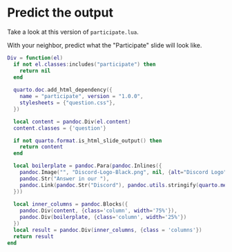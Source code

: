 # Predict the output

Take a look at this version of `participate.lua`.

With your neighbor, predict what the "Participate" slide will look like.

```lua
Div = function(el)
  if not el.classes:includes("participate") then
    return nil
  end
  
  quarto.doc.add_html_dependency({ 
    name = "participate", version = "1.0.0",
    stylesheets = {"question.css"},
  })

  local content = pandoc.Div(el.content)
  content.classes = {'question'}

  if not quarto.format.is_html_slide_output() then
    return content
  end

  local boilerplate = pandoc.Para(pandoc.Inlines({
    pandoc.Image("", "Discord-Logo-Black.png", nil, {alt="Discord Logo"}),
    pandoc.Str("Answer in our "),
    pandoc.Link(pandoc.Str("Discord"), pandoc.utils.stringify(quarto.metadata.get("discord")))
  }))
  
  local inner_columns = pandoc.Blocks({
    pandoc.Div(content, {class='column', width='75%'}), 
    pandoc.Div(boilerplate, {class='column', width='25%'})
  })
  local result = pandoc.Div(inner_columns, {class = 'columns'})
  return result
end
```


